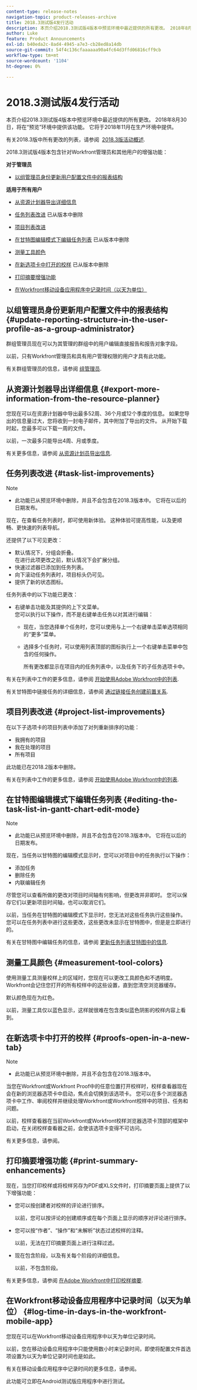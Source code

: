 ```yaml
---
content-type: release-notes
navigation-topic: product-releases-archive
title: 2018.3测试版4发行活动
description: 本页介绍2018.3测试版4版本中预览环境中最近提供的所有更改。 2018年8月30日，将在“预览”环境中提供该功能。 它将于2018年11月在生产环境中提供。
author: Luke
feature: Product Announcements
exl-id: b40eda2c-8ad4-4945-a7e3-cb28ed8a14db
source-git-commit: 54f4c136cfaaaaaa90a4fc64d3ffd06816cff9cb
workflow-type: tm+mt
source-wordcount: '1104'
ht-degree: 0%

---
```


# 2018.3测试版4发行活动

本页介绍2018.3测试版4版本中预览环境中最近提供的所有更改。 2018年8月30日，将在“预览”环境中提供该功能。 它将于2018年11月在生产环境中提供。

有关2018.3版中所有更改的列表，请参阅  [2018.3版活动概述](../../../../product-announcements/product-releases/quarterly-release-archive/2018.3-release-activity/2018.3-release-activity-overview.md).

2018.3测试版4版本包含针对Workfront管理员和其他用户的增强功能：

**对于管理员**

* [以组管理员身份更新用户配置文件中的报表结构](#update-reporting-structure-in-the-user-profile-as-a-group-administrator) 

**适用于所有用户**

* [从资源计划器导出详细信息](#export-more-information-from-the-resource-planner)
* [任务列表改进](#task-list-improvements) 已从版本中删除
* [项目列表改进](#project-list-improvements)
* [在甘特图编辑模式下编辑任务列表](#editing-the-task-list-in-gantt-chart-edit-mode) 已从版本中删除
* [测量工具颜色](#measurement-tool-colors)
* [在新选项卡中打开的校样](#proofs-open-in-a-new-tab)  已从版本中删除

* [打印摘要增强功能](#print-summary-enhancements)
* [在Workfront移动设备应用程序中记录时间（以天为单位）](#log-time-in-days-in-the-workfront-mobile-app)

## 以组管理员身份更新用户配置文件中的报表结构 {#update-reporting-structure-in-the-user-profile-as-a-group-administrator}

群组管理员现在可以为其管理的群组中的用户编辑直接报告和报告对象字段。

以前，只有Workfront管理员和具有用户管理权限的用户才具有此功能。

有关群组管理员的信息，请参阅 [组管理员](../../../../administration-and-setup/manage-groups/group-roles/group-administrators.md).

## 从资源计划器导出详细信息 {#export-more-information-from-the-resource-planner}

您现在可以在资源计划器中导出最多52周、36个月或12个季度的信息。 如果您导出的信息量过大，您将收到一封电子邮件，其中附加了导出的文件。 从开始下载时起，您最多可以下载一周的文件。

以前，一次最多只能导出4周、月或季度。

有关更多信息，请参阅 [从资源计划员导出信息](../../../../resource-mgmt/resource-planning/export-resource-planner.md).

## 任务列表改进 {#task-list-improvements}

>[!NOTE]
>
>* 此功能已从预览环境中删除，并且不会包含在2018.3版本中。 它将在以后的日期发布。


现在，在查看任务列表时，即可使用新体验。 这种体验可提高性能，以及更顺畅、更快速的列表导航。

还提供了以下可见更改：

* 默认情况下，分组会折叠。\
   在进行此项更改之前，默认情况下会扩展分组。
* 快速过滤器已添加到任务列表。
* 向下滚动任务列表时，项目标头仍可见。
* 提供了新的状态图标。

任务列表中的以下功能已更改：

* 右键单击功能及其提供的上下文菜单。\
   您可以执行以下操作，而不是右键单击任务以对其进行编辑：

   * 现在，当您选择单个任务时，您可以使用与上一个右键单击菜单选项相同的“更多”菜单。
   * 选择多个任务时，可以使用列表顶部的图标执行上一个右键单击菜单中包含的任何操作。

      所有更改都显示在项目内的任务列表中，以及任务下的子任务选项卡中。

有关在列表中工作的更多信息，请参阅 [开始使用Adobe Workfront中的列表](../../../../workfront-basics/navigate-workfront/use-lists/view-items-in-a-list.md).

有关甘特图中链接任务的详细信息，请参阅 [通过链接任务创建前置关系](../../../../manage-work/tasks/use-prdcssrs/create-predecessors-by-chaining-tasks.md).

## 项目列表改进 {#project-list-improvements}

在以下子选项卡的项目列表中添加了对列重新排序的功能：

* 我拥有的项目
* 我在处理的项目
* 所有项目

此功能已在2018.2版本中删除。

有关在列表中工作的更多信息，请参阅 [开始使用Adobe Workfront中的列表](../../../../workfront-basics/navigate-workfront/use-lists/view-items-in-a-list.md).

## 在甘特图编辑模式下编辑任务列表 {#editing-the-task-list-in-gantt-chart-edit-mode}

>[!NOTE]
>
>* 此功能已从预览环境中删除，并且不会包含在2018.3版本中。 它将在以后的日期发布。


现在，当任务以甘特图的编辑模式显示时，您可以对项目中的任务执行以下操作：

* 添加任务
* 删除任务
* 内联编辑任务

尽管您可以查看所做的更改对项目时间轴有何影响，但更改并非即时。 您可以保存它们以更新项目时间轴，也可以取消它们。

以前，当任务在甘特图的编辑模式下显示时，您无法对这些任务执行这些操作。 您可以在任务列表中进行这些更改，这些更改未显示在甘特图中，但是是立即进行的。

有关在甘特图中编辑任务的信息，请参阅 [更新任务列表甘特图中的信息](../../../../manage-work/gantt-chart/use-the-gantt-chart/update-info-task-list-gantt.md).

## 测量工具颜色 {#measurement-tool-colors}

使用测量工具测量校样上的区域时，您现在可以更改工具颜色和不透明度。 Workfront会记住您打开的所有校样中的这些设置，直到您清空浏览器缓存。

默认颜色现在为红色。

以前，测量工具仅以蓝色显示，这样就很难在包含类似蓝色阴影的校样内容上看到。

## 在新选项卡中打开的校样 {#proofs-open-in-a-new-tab}

>[!NOTE]
>
>* 此功能已从预览环境中删除，并且不会包含在2018.3版本中。


当您在Workfront或Workfront Proof中的任意位置打开校样时，校样查看器现在会在新的浏览器选项卡中启动，焦点会切换到该选项卡。 您可以在多个浏览器选项卡中工作、审阅校样并继续处理Workfront或Workfront校样中的项目、任务和问题。

以前，校样查看器在当前Workfront或Workfront校样浏览器选项卡顶部的框架中启动，在关闭校样查看器之前，会使该选项卡变得不可访问。

有关更多信息，请参阅。

## 打印摘要增强功能 {#print-summary-enhancements}

现在，当您打印校样或将校样另存为PDF或XLS文件时，打印摘要页面上提供了以下增强功能：

* 您可以按创建者对校样的评论进行排序。

   以前，您可以按评论的创建顺序或在每个页面上显示的顺序对评论进行排序。

* 您可以按“作者”、“操作”和“未解析”状态过滤校样的注释。

   以前，无法在打印摘要页面上进行注释过滤。

* 现在包含阶段，以及有关每个阶段的详细信息。

   以前，不包含阶段。

有关更多信息，请参阅 [在Adobe Workfront中打印校样摘要](../../../../review-and-approve-work/proofing/managing-proofs-within-workfront/print-proof-summary-in-wf.md).

## 在Workfront移动设备应用程序中记录时间（以天为单位） {#log-time-in-days-in-the-workfront-mobile-app}

您现在可以在Workfront移动设备应用程序中以天为单位记录时间。 

以前，您在移动设备应用程序中只能使用数小时来记录时间，即使将配置文件首选项设置为以天为单位记录时间也是如此。

有关在移动设备应用程序中记录时间的更多信息，请参阅。 

此功能可立即在Android测试版应用程序中进行测试。 

